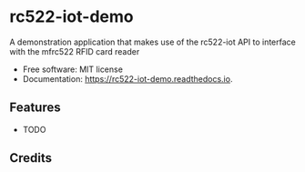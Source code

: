 rc522-iot-demo
==============

A demonstration application that makes use of the rc522-iot API to interface with the mfrc522 RFID card reader


* Free software: MIT license
* Documentation: https://rc522-iot-demo.readthedocs.io.


Features
--------

* TODO

Credits
-------
